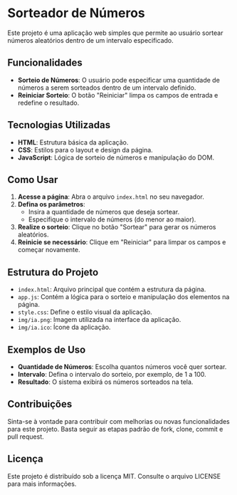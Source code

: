 # Sorteador de Números

Este projeto é uma aplicação web simples que permite ao usuário sortear números aleatórios dentro de um intervalo especificado.

## Funcionalidades

- **Sorteio de Números**: O usuário pode especificar uma quantidade de números a serem sorteados dentro de um intervalo definido.
- **Reiniciar Sorteio**: O botão "Reiniciar" limpa os campos de entrada e redefine o resultado.

## Tecnologias Utilizadas

- **HTML**: Estrutura básica da aplicação.
- **CSS**: Estilos para o layout e design da página.
- **JavaScript**: Lógica de sorteio de números e manipulação do DOM.

## Como Usar

1. **Acesse a página**: Abra o arquivo `index.html` no seu navegador.
2. **Defina os parâmetros**:
    - Insira a quantidade de números que deseja sortear.
    - Especifique o intervalo de números (do menor ao maior).
3. **Realize o sorteio**: Clique no botão "Sortear" para gerar os números aleatórios.
4. **Reinicie se necessário**: Clique em "Reiniciar" para limpar os campos e começar novamente.

## Estrutura do Projeto

- `index.html`: Arquivo principal que contém a estrutura da página.
- `app.js`: Contém a lógica para o sorteio e manipulação dos elementos na página.
- `style.css`: Define o estilo visual da aplicação.
- `img/ia.png`: Imagem utilizada na interface da aplicação.
- `img/ia.ico`: Ícone da aplicação.

## Exemplos de Uso

- **Quantidade de Números**: Escolha quantos números você quer sortear.
- **Intervalo**: Defina o intervalo do sorteio, por exemplo, de 1 a 100.
- **Resultado**: O sistema exibirá os números sorteados na tela.

## Contribuições

Sinta-se à vontade para contribuir com melhorias ou novas funcionalidades para este projeto. Basta seguir as etapas padrão de fork, clone, commit e pull request.

## Licença

Este projeto é distribuído sob a licença MIT. Consulte o arquivo LICENSE para mais informações.

